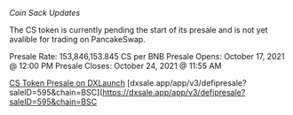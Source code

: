 *Coin Sack Updates*

The CS token is currently pending the start of its presale and is not yet avalible for trading on PancakeSwap.

Presale Rate: 153,846,153.845 CS per BNB
Presale Opens: October 17, 2021 @ 12:00 PM
Presale Closes: October 24, 2021 @ 11:55 AM

[CS Token Presale on DXLaunch](https://dxsale.app/app/v3/defipresale?saleID=595&chain=BSC)
[dxsale.app/app/v3/defipresale?saleID=595&chain=BSC](https://dxsale.app/app/v3/defipresale?saleID=595&chain=BSC